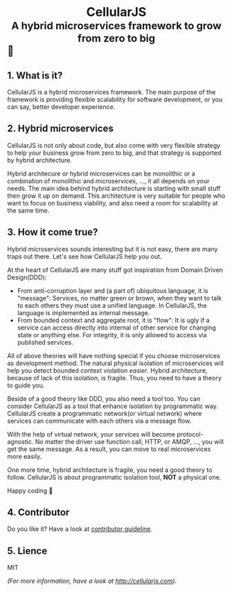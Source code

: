# <div align="center">CellularJS</div><div align="center"><sub>A hybrid microservices framework to grow from zero to big</sub></div><sub>🐘</sub>

## 1. What is it?
CellularJS is a hybrid microservices framework. The main purpose of the framework is providing flexible scalability for software development, or you can say, better developer experience.

## 2. Hybrid microservices
CellularJS is not only about code, but also come with very flexible strategy to help your business grow from zero to big, and that strategy is supported by hybrid architecture.

Hybrid architecure or hybrid microservices can be monolithic or a combination of monolithic and microservices, ..., it all depends on your needs. The main idea behind hybrid architecture is starting with small stuff then grow it up on demand. This architecture is very suitable for people who want to focus on business viability, and also need a room for scalability at the same time.

## 3. How it come true?
Hybrid microservices sounds interesting but it is not easy, there are many traps out there. Let's see how CellularJS help you out. 

At the heart of CellularJS are many stuff got inspiration from Domain Driven Design(DDD):
- From anti-corruption layer and (a part of) ubiquitous language, it is "message": Services, no matter green or brown, when they want to talk to each others they must use a unified language. In CellularJS, the language is implemented as internal message.
- From bounded context and aggregate root, it is "flow": It is ugly if a service can access directly into internal of other service for changing state or anything else. For integrity, it is only allowed to access via published services.

All of above theories will have nothing special if you choose microservices as development method. The natural physical isolation of microservices will help you detect bounded context violation _easier_. Hybrid architecture, because of lack of this isolation, is fragile. Thus, you need to have a theory to guide you.

Beside of a good theory like DDD, you also need a tool too. You can consider CellularJS as a tool that enhance isolation by programmatic way. CellularJS create a programmatic network(or virtual network) where services can communicate with each others via a message flow.

With the help of virtual network, your services will become protocol-agnostic. No matter the driver use function call, HTTP, or AMQP, ..., you will get the same message. As a result, you can move to real microservices more easily.

One more time, hybrid architecture is fragile, you need a good theory to follow. CellularJS is about programmatic isolation tool, **NOT** a physical one.

Happy coding 🐘

## 4. Contributor
Do you like it? Have a look at [contributor guideline](https://cellularjs.com/docs/contributor-guideline).

## 5. Lience
MIT

_(For more information, have a look at http://cellularjs.com)._